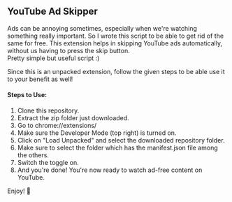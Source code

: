 ## YouTube Ad Skipper
 
Ads can be annoying sometimes, especially when we're watching something really important. So I wrote this script to be able to get rid of the same for free. This extension helps in skipping YouTube ads automatically, without us having to press the skip button. <br>
Pretty simple but useful script :)

Since this is an unpacked extension, follow the given steps to be able use it to your benefit as well!

#### Steps to Use:

1. Clone this repository.
2. Extract the zip folder just downloaded.
3. Go to chrome://extensions/
4. Make sure the Developer Mode (top right) is turned on.
5. Click on "Load Unpacked" and select the downloaded repository folder.
6. Make sure to select the folder which has the manifest.json file among the others.
7. Switch the toggle on.
8. And you're done! You're now ready to watch ad-free content on YouTube.

Enjoy! 💜
